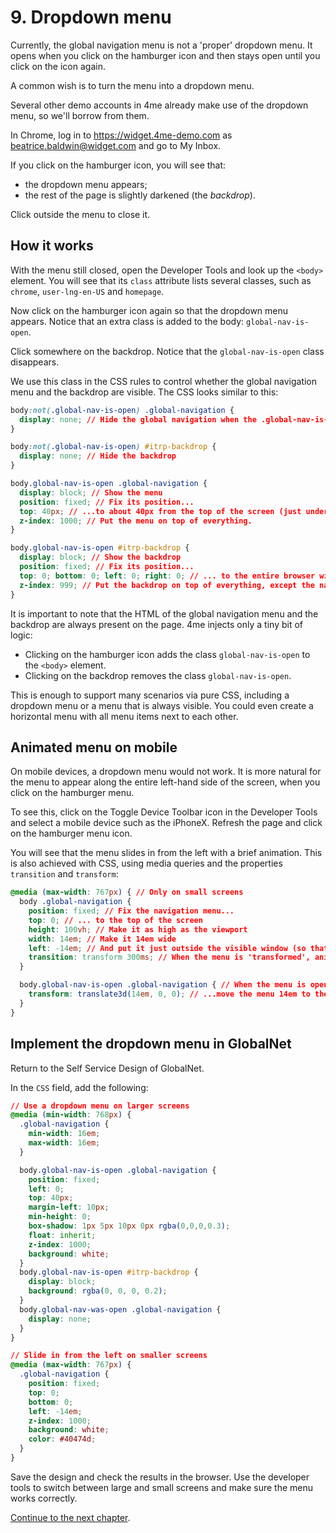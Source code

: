 # 9. Dropdown menu

Currently, the global navigation menu is not a 'proper' dropdown menu. 
It opens when you click on the hamburger icon and then stays open until you click on the icon again.

A common wish is to turn the menu into a dropdown menu.

Several other demo accounts in 4me already make use of the dropdown menu, so we'll borrow from them.

In Chrome, log in to https://widget.4me-demo.com as beatrice.baldwin@widget.com and go to My Inbox.

If you click on the hamburger icon, you will see that:

* the dropdown menu appears;
* the rest of the page is slightly darkened (the *backdrop*).

Click outside the menu to close it. 

## How it works

With the menu still closed, open the Developer Tools and look up the `<body>` element. 
You will see that its `class` attribute lists several classes, such as `chrome`, `user-lng-en-US` and `homepage`.

Now click on the hamburger icon again so that the dropdown menu appears.
Notice that an extra class is added to the body: `global-nav-is-open`.

Click somewhere on the backdrop. Notice that the `global-nav-is-open` class disappears.

We use this class in the CSS rules to control whether the global navigation menu and the backdrop are visible.
The CSS looks similar to this:

``` css
body:not(.global-nav-is-open) .global-navigation {
  display: none; // Hide the global navigation when the .global-nav-is-open class is not present on the body 
}

body:not(.global-nav-is-open) #itrp-backdrop {
  display: none; // Hide the backdrop
}

body.global-nav-is-open .global-navigation {
  display: block; // Show the menu
  position: fixed; // Fix its position...
  top: 40px; // ...to about 40px from the top of the screen (just underneath the hamburger menu)
  z-index: 1000; // Put the menu on top of everything.
}

body.global-nav-is-open #itrp-backdrop {
  display: block; // Show the backdrop
  position: fixed; // Fix its position...
  top: 0; bottom: 0; left: 0; right: 0; // ... to the entire browser window 
  z-index: 999; // Put the backdrop on top of everything, except the navigation menu
}
```

It is important to note that the HTML of the global navigation menu and the backdrop are always present on the page.
4me injects only a tiny bit of logic:

* Clicking on the hamburger icon adds the class `global-nav-is-open` to the `<body>` element.
* Clicking on the backdrop removes the class `global-nav-is-open`.   

This is enough to support many scenarios via pure CSS, including a dropdown menu or a menu that is always visible.
You could even create a horizontal menu with all menu items next to each other. 

## Animated menu on mobile

On mobile devices, a dropdown menu would not work. 
It is more natural for the menu to appear along the entire left-hand side of the screen, when you click on the hamburger menu.

To see this, click on the Toggle Device Toolbar icon in the Developer Tools and select a mobile device such as the iPhoneX.
Refresh the page and click on the hamburger menu icon.     

You will see that the menu slides in from the left with a brief animation. 
This is also achieved with CSS, using media queries and the properties `transition` and `transform`:

``` css
@media (max-width: 767px) { // Only on small screens
  body .global-navigation {
    position: fixed; // Fix the navigation menu...
    top: 0; // ... to the top of the screen
    height: 100vh; // Make it as high as the viewport 
    width: 14em; // Make it 14em wide
    left: -14em; // And put it just outside the visible window (so that it is initially hidden)
    transition: transform 300ms; // When the menu is 'transformed', animate the transition for a duration of 300 milliseconds  
  }

  body.global-nav-is-open .global-navigation { // When the menu is open...
    transform: translate3d(14em, 0, 0); // ...move the menu 14em to the right, so that it becomes visible.
  }
}
```

## Implement the dropdown menu in GlobalNet

Return to the Self Service Design of GlobalNet.

In the `CSS` field, add the following:

``` css
// Use a dropdown menu on larger screens
@media (min-width: 768px) {
  .global-navigation {
    min-width: 16em;
    max-width: 16em;
  }

  body.global-nav-is-open .global-navigation {
    position: fixed;
    left: 0;
    top: 40px;
    margin-left: 10px;
    min-height: 0;
    box-shadow: 1px 5px 10px 0px rgba(0,0,0,0.3);
    float: inherit;
    z-index: 1000;
    background: white;
  }
  body.global-nav-is-open #itrp-backdrop {
    display: block;
    background: rgba(0, 0, 0, 0.2);
  }
  body.global-nav-was-open .global-navigation {
    display: none;
  }
}

// Slide in from the left on smaller screens
@media (max-width: 767px) {
  .global-navigation {
    position: fixed;
    top: 0;
    bottom: 0;
    left: -14em;
    z-index: 1000;
    background: white;
    color: #40474d;
  }
}
```

Save the design and check the results in the browser. Use the developer tools to switch between large and small screens
and make sure the menu works correctly.

[Continue to the next chapter](10-highlights.md).
